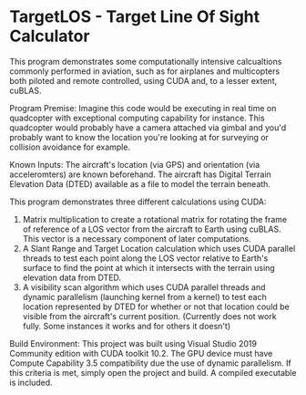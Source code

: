 # TargetLOS - Target Line Of Sight Calculator
This program demonstrates some computationally intensive calcualtions commonly performed in aviation, such as for
airplanes and multicopters both piloted and remote controlled, using CUDA and, to a lesser extent, cuBLAS.

Program Premise:
Imagine this code would be executing in real time on quadcopter with exceptional computing capability for instance.
This quadcopter would probably have a camera attached via gimbal and you'd probably want to know the location you're
looking at for surveying or collision avoidance for example.

Known Inputs:
The aircraft's location (via GPS) and orientation (via acceleromters) are known beforehand. The aircraft has Digital
Terrain Elevation Data (DTED) available as a file to model the terrain beneath.

This program demonstrates three different calculations using CUDA:
1) Matrix multiplication to create a rotational matrix for rotating the frame of reference of a LOS vector from 
  the aircraft to Earth using cuBLAS. This vector is a necessary component of later computations.
2) A Slant Range and Target Location calculation which uses CUDA parallel threads to test each point along the LOS
  vector relative to Earth's surface to find the point at which it intersects with the terrain using elevation
  data from DTED.
3) A visibility scan algorithm which uses CUDA parallel threads and dynamic parallelism (launching kernel from a
  kernel) to test each location represented by DTED for whether or not that location could be visible from the 
  aircraft's current position. (Currently does not work fully. Some instances it works and for others it doesn't)
  
Build Environment:
This project was built using Visual Studio 2019 Community edition with CUDA toolkit 10.2. The GPU device must have
Compute Capability 3.5 compatibility due the use of dynamic parallelism.  If this criteria is met, simply open the
project and build.  A compiled executable is included.
  
